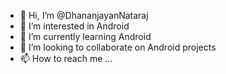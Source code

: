 - 👋 Hi, I’m @DhananjayanNataraj
- 👀 I’m interested in Android
- 🌱 I’m currently learning Android
- 💞️ I’m looking to collaborate on Android projects
- 📫 How to reach me ...

<!---
DhananjayanNataraj/DhananjayanNataraj is a ✨ special ✨ repository because its `README.md` (this file) appears on your GitHub profile.
You can click the Preview link to take a look at your changes.
--->
